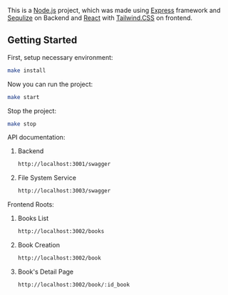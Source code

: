 This is a [Node.js](https://nodejs.org/en/) project, which was made using [Express](https://expressjs.com/) framework and [Sequlize](https://sequelize.org/) on Backend and [React](https://react.dev/) with [Tailwind.CSS](https://tailwindcss.com/) on frontend.
## Getting Started

First, setup necessary environment:

```bash
make install
```

Now you can run the project:

```bash
make start
```

Stop the project:

```bash
make stop
```


API documentation:

1) Backend
    ```bash
    http://localhost:3001/swagger
    ```
2) File System Service
    ```bash
    http://localhost:3003/swagger
    ```

Frontend Roots:
1) Books List
    ```bash
    http://localhost:3002/books
    ```
2) Book Creation
    ```bash
    http://localhost:3002/book
    ```
3) Book's Detail Page
    ```bash
    http://localhost:3002/book/:id_book
    ```